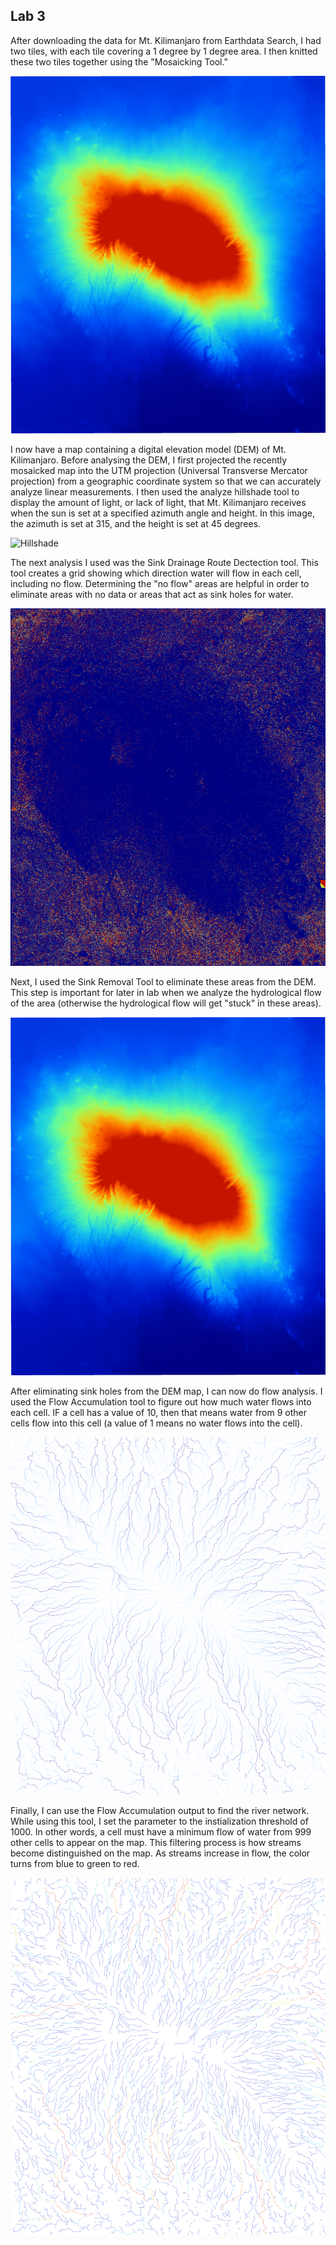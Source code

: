 ## Lab 3

After downloading the data for Mt. Kilimanjaro from Earthdata Search, I had two tiles, with each tile covering a 1 degree by 1 degree area. I then knitted these two tiles together using the "Mosaicking Tool."

![Mosaic](Mosaic_Image.png)

I now have a map containing a digital elevation model (DEM) of Mt. Kilimanjaro. Before analysing the DEM, I first projected the recently mosaicked map into the UTM projection (Universal Transverse Mercator projection) from a geographic coordinate system so that we can accurately analyze linear measurements. I then used the analyze hillshade tool to display the amount of light, or lack of light, that Mt. Kilimanjaro receives when the sun is set at a specified azimuth angle and height. In this image, the azimuth is set at 315, and the height is set at 45 degrees.

![Hillshade](Hillshade_Image.png)



The next analysis I used was the Sink Drainage Route Dectection tool. This tool creates a grid showing which direction water will flow in each cell, including no flow. Determining the "no flow" areas are helpful in order to eliminate areas with no data or areas that act as sink holes for water. 

![Sink Drainage Route](Sink_Route_Image.png)

Next, I used the Sink Removal Tool to eliminate these areas from the DEM. This step is important for later in lab when we analyze the hydrological flow of the area (otherwise the hydrological flow will get "stuck" in these areas).

![Sink Removal](Mosaic_no_sink.png)

After eliminating sink holes from the DEM map, I can now do flow analysis. I used the Flow Accumulation tool to figure out how much water flows into each cell. IF a cell has a value of 10, then that means water from 9 other cells flow into this cell (a value of 1 means no water flows into the cell). 

![Flow Accumulation](Flow_Accumulation.png)

Finally, I can use the Flow Accumulation output to find the river network. While using this tool, I set the parameter to the instialization threshold of 1000. In other words, a cell must have a minimum flow of water from 999 other cells to appear on the map. This filtering process is how streams become distinguished on the map. As streams increase in flow, the color turns from blue to green to red. 

![Channel Network](Channel_Network.png)
